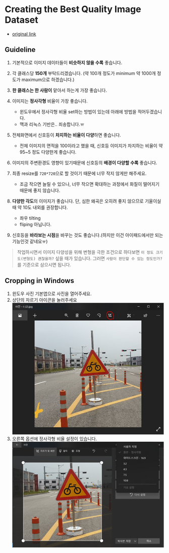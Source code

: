 # Creating the Best Quality Image Dataset
* [original link](https://medium.com/@selectstar.ai/creating-the-best-quality-image-dataset-720f612944ed)

## Guideline
1. 기본적으로 이미지 데이터들이 **비슷하지 않을 수록** 좋습니다.
2. 각 클래스당 **150개** 부탁드리겠습니다. (약 100개 정도가 minimum 약 1000개 정도가 maximum으로 하겠습니다.)
3. **한 클래스는 한 사람이** 맡아서 하는게 가장 좋습니다.

4. 이미지는 **정사각형** 비율이 가장 좋습니다.
    * 윈도우에서 정사각형 비율 set하는 방법이 있는데 아래에 방법을 적어두겠습니다.
    * 맥과 리눅스 기반은.. 죄송합니다.ㅠ
5. 전체화면에서 신호등이 **차지하는 비율이 다양**하면 좋습니다.
    * 전체 이미지의 면적을 100이라고 했을 때, 신호등 이미지가 차지하는 비율이 약 95~5 정도 다양한게 좋습니다.
6. 이미지의 주변환경도 영향이 있기때문에 신호등의 **배경이 다양할 수록** 좋습니다.
7. 최종 resize를 `720*720`으로 할 것이기 때문에 너무 작지 않게만 해주세요.
    * 조금 작으면 늘릴 수 있으나, 너무 작으면 확대하는 과정에서 화질이 떨어지기 때문에 좋지 않습니다. 
8. **다양한 각도**의 이미지가 좋습니다. 단, 심한 왜곡은 오히려 좋지 않으므로 기울이실때 약 10도 내외를 권장합니다.
    * 좌우 tilting
    * fliping 아닙니다.
9. 신호등을 **바라보는 시점**을 바꾸는 것도 좋습니다.(하지만 이건 아이패드에서만 되는 기능인것 같네요ㅠ)
    
> 작업하시면서 이미지 다양성을 위해 변형을 극한 조건으로 하다보면 `이 정도 크기도(변형도) 괜찮을까?` 싶을 때가 있습니다. 그러면 `사람이 판단할 수 있는 정도인가?`를 기준으로 삼으시면 됩니다.
    
## Cropping in Windows
1. 윈도우 사진 기본앱으로 사진을 열어주세요.
2. 상단의 자르기 아이콘을 눌러주세요
![1](./1.JPG)
3. 오른쪽 옵션에 정사각형 비율 설정이 있습니다.
![2](./2.png)